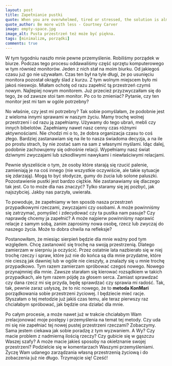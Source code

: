 ```yaml
---
layout: post
title: Zapełnianie pustki
quote: When you are overwhelmed, tired or stressed, the solution is almost always... less.
quote_author: Be more with less - Courtney Carver
image: empty-space.jpg
image_alt: Pusta przestrzeń też może być piękna.
tags: [minimalizm, porządki]
comments: true
---
```


W tym tygodniu naszło mnie pewne przemyślenie. Robiliśmy porządek w biurze. Podczas tego procesu oddawaliśmy część sprzętu komputerowego w tym również monitorów. Jeden z nich stał na moim biurku. Od jakiegoś czasu już go nie używałam. Czas ten był na tyle długi, że po usunięciu monitora pozostał okrągły ślad z kurzu. Z tym wolnym miejscem było mi jakoś nieswojo. Miałam ochotę od razu zapełnić tą przestrzeń czymś nowym. Najlepiej nowym monitorem. Już przecież przyzwyczaiłam się do tego, że od zawsze stoi tam monitor. Po co to zmieniać? Pytanie, czy ten monitor jest mi tam w ogóle potrzebny?

<!--break-->

No właśnie, czy jest mi potrzebny? Tak sobie pomyślałam, że podobnie jest z wieloma innymi sprawami w naszym życiu. Mamy trochę wolnej przestrzeni i od razu ją zapełniamy. Używamy do tego ubrań, mebli czy innych bibelotów. Zapełniamy nawet nasz cenny czas różnymi aktywnościami. Nie chodzi mi o to, że dobra organizacja czasu to coś złego. Bardziej zastanawiam się na ile to nasza świadoma decyzja, a na ile po prostu strach, by nie zostać sam na sam z własnymi myślami. Idąc dalej, podobnie zachowujemy się odnośnie relacji. Wypełniamy nasz świat dziwnymi zwyczajami lub szkodliwymi nawykami i niewłaściwymi relacjami.

Pewnie słyszeliście o tym, że osoby które starają się rzucić palenie, zamieniają je na coś innego (nie wszystkie oczywiście, ale takie sytuacje się zdarzają). Mogą to być słodycze, gumy do żucia lub solone paluszki. Pozostawienie pustki jest bardzo ciężkie. Nie zastanawiamy się dlaczego tak jest. Co to może dla nas znaczyć? Tylko staramy się jej pozbyć, jak najszybciej. Jakby nas parzyła, uwierała.

To powoduje, że zapełniamy w ten sposób nasza przestrzeń przypadkowymi rzeczami, zwyczajami czy osobami. A może powinniśmy się zatrzymać, pomyśleć i zdecydować czy ta pustka nam pasuje? Czy naprawdę chcemy ja zapełnić? A może najpierw powinniśmy naprawić relacje z samym sobą, zanim zaprosimy nowa osobę, rzecz lub zwyczaj do naszego życia. Może to dobra chwila na refleksje?

Postanowiłam, że miesiąc sierpień będzie dla mnie ważny pod tym względem. Chcę zastanowić się trochę na swoją przestrzenią. Dlatego zamierzam w sierpniu ja oczyścić. Przez ostatnie lata nazbierało się w niej trochę rzeczy i spraw, które już nie do końca są dla mnie przydatne, które nie cieszą jak dawniej lub w ogóle nie cieszyły, a znalazły się u mnie trochę przypadkowo. Tym razem zamierzam spróbować czegoś nowego. Nowego przynajmniej dla mnie. Zawsze starałam się kierować rozsądkiem w takich przypadkach, ale tym razem pójdę za głosem serca. Zamiast sprawdzać czy dana rzecz mi się przyda, będę sprawdzać czy sprawia mi radość. Tak, tak, pewnie zaraz usłyszę, że to nic nowego, że to **metoda KonMari** porządkowania sobie przestrzeni życiowej. I będziecie mieć racje. Słyszałam o tej metodzie już jakiś czas temu, ale teraz pierwszy raz chciałabym spróbować, jak będzie ona działać dla mnie.

Po całym procesie, a może nawet już w trakcie chciałabym Wam zrelacjonować moje postępy i przemyślenia na temat tej metody. Czy uda mi się nie zapełniać tej nowej pustej przestrzeni rzeczami? Zobaczymy. Sama jestem ciekawa jak sobie poradzę z tym wyzwaniem. A Wy? Czy macie problem z nadmierną ilością rzeczy? Czy gubicie się w gąszczu Waszej szafy? A może macie jakieś sposoby na okiełznanie swojej przestrzeni? Podzielcie się w komentarzach Waszymi przemyśleniami. Życzę Wam udanego zarządzania własną przestrzenią życiową i do zobaczenia już nie długo. Trzymajcie się! Cześć!
